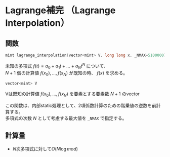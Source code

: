 # Lagrange補完 （Lagrange Interpolation）

## 関数

~~~cpp
mint lagrange_interpolation(vector<mint> V, long long x, _NMAX=5100000)
~~~

未知の多項式 $f(t)=a_0 + a_1t + \dots + a_Nt^N$ について、  
$N+1$ 個の計算値 $f(x_0), \dots , f(x_{N})$ が既知の時、 $f(x)$ を求める。  

~~~cpp
vector<mint> V 
~~~

Vは既知の計算値 $f(x_0), \dots , f(x_{N})$ を要素とする要素数 $N+1$ のvector

この関数は、内部static処理として、2項係数計算のための階乗値の逆数を前計算する。  
多項式の次数 $N$ として考慮する最大値を `_NMAX` で指定する。  



## 計算量

- $N$次多項式に対して$O(N\log{mod})$